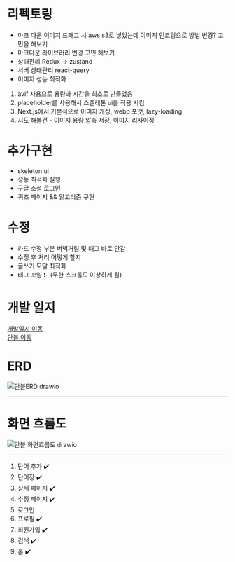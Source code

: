 
# 리펙토링

- 마크 다운 이미지 드래그 시 aws s3로 넣었는데 이미지 인코딩으로 방법 변경? 고민을 해보기
- 마크다운 라이브러리 변경 고민 해보기
- 상태관리 Redux -> zustand
- 서버 상태관리 react-query
- 이미지 성능 최적화
1. avif 사용으로 용량과 시간을 최소로 만들었음
2. placeholder를 사용해서 스켈레톤 ui를 적용 시킴
3. Next.js에서 기본적으로 이미지 캐싱, webp 포맷, lazy-loading
4. 시도 해볼건 - 이미지 용량 압축 저장, 이미지 리사이징

# 추가구현
- skeleton ui
- 성능 최적화 실행
- 구글 소셜 로그인
- 퀴즈 페이지 && 알고리즘 구현

# 수정
- 카드 수정 부분 버벅거림 및 태그 바로 안감
- 수정 후 처리 어떻게 할지
- 글쓰기 모달 최적화
- 태그 꼬임 ❗- (무한 스크롤도 이상하게 됨)

# 개발 일지
<a href="https://github.com/springhana/word_blog/blob/main/doc/plan.md">개발일지 이동</a>
</br>
<a href="https://word-blog.vercel.app">단블 이동</a>


# ERD

![단블ERD drawio](https://github.com/springhana/word_blog/assets/97121074/3784210f-95da-4666-862b-9df4155c3f27)

- - -

# 화면 흐름도

![단블 화면흐름도 drawio](https://github.com/springhana/word_blog/assets/97121074/68fae9ca-cab5-49a8-859a-ff3bf322d78a)

- - -

1. 단어 추가 ✔️
2. 단어장 ✔️
3. 상세 페이지 ✔️
4. 수정 페이지 ✔️
5. 로그인
6. 프로필 ✔️
7. 회원가입 ✔️
8. 검색 ✔️
9. 홈 ✔️
